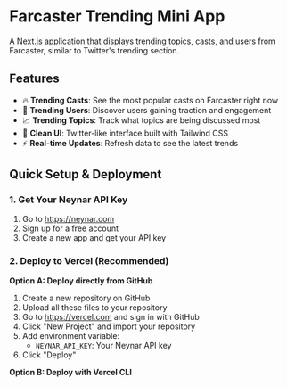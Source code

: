 # Farcaster Trending Mini App

A Next.js application that displays trending topics, casts, and users from Farcaster, similar to Twitter's trending section.

## Features

- 🔥 **Trending Casts**: See the most popular casts on Farcaster right now
- 👥 **Trending Users**: Discover users gaining traction and engagement
- 📈 **Trending Topics**: Track what topics are being discussed most
- 🎨 **Clean UI**: Twitter-like interface built with Tailwind CSS
- ⚡ **Real-time Updates**: Refresh data to see the latest trends

## Quick Setup & Deployment

### 1. Get Your Neynar API Key

1. Go to https://neynar.com  
2. Sign up for a free account  
3. Create a new app and get your API key  

### 2. Deploy to Vercel (Recommended)

**Option A: Deploy directly from GitHub**

1. Create a new repository on GitHub  
2. Upload all these files to your repository  
3. Go to https://vercel.com and sign in with GitHub  
4. Click "New Project" and import your repository  
5. Add environment variable:  
   - `NEYNAR_API_KEY`: Your Neynar API key  
6. Click "Deploy"

**Option B: Deploy with Vercel CLI**
